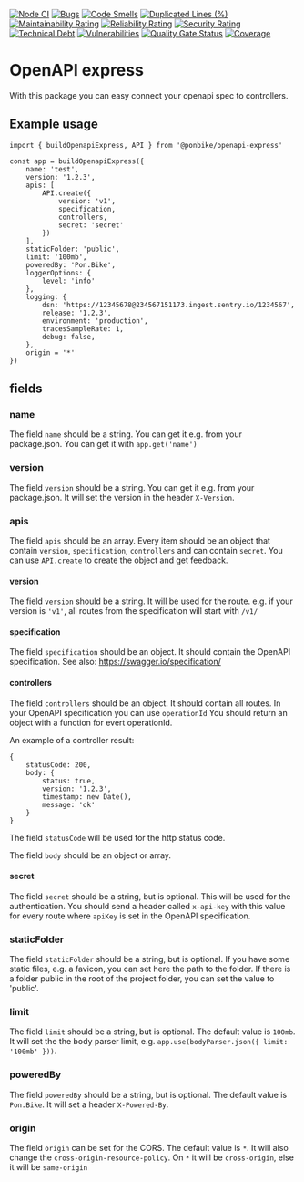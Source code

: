 [![Node CI][npm-image]][npm-url] [![Bugs][bugs-image]][bugs-url] [![Code Smells][code-smells-image]][code-smells-url] [![Duplicated Lines (%)][duplicate-lines-image]][duplicate-lines-url] [![Maintainability Rating][maintainability-rate-image]][maintainability-rate-url] [![Reliability Rating][reliability-rate-image]][reliability-rate-url] [![Security Rating][security-rate-image]][security-rate-url] [![Technical Debt][technical-debt-image]][technical-debt-url] [![Vulnerabilities][vulnerabilitiest-image]][vulnerabilitiest-url] [![Quality Gate Status][quality-gate-image]][quality-gate-url] [![Coverage][coverage-image]][coverage-url]

# OpenAPI express

With this package you can easy connect your openapi spec to controllers.

## Example usage

```
import { buildOpenapiExpress, API } from '@ponbike/openapi-express'

const app = buildOpenapiExpress({
    name: 'test',
    version: '1.2.3',
    apis: [
        API.create({
            version: 'v1',
            specification,
            controllers,
            secret: 'secret'
        })
    ],
    staticFolder: 'public',
    limit: '100mb',
    poweredBy: 'Pon.Bike',
    loggerOptions: {
        level: 'info'
    },
    logging: {
        dsn: 'https://12345678@234567151173.ingest.sentry.io/1234567',
        release: '1.2.3',
        environment: 'production',
        tracesSampleRate: 1,
        debug: false,
    },
    origin = '*'
})
```

## fields

### name

The field `name` should be a string.
You can get it e.g. from your package.json.
You can get it with `app.get('name')`

### version

The field `version` should be a string.
You can get it e.g. from your package.json.
It will set the version in the header `X-Version`.

### apis

The field `apis` should be an array.
Every item should be an object that contain `version`, `specification`, `controllers` and can contain `secret`.
You can use `API.create` to create the object and get feedback.

#### version

The field `version` should be a string.
It will be used for the route.
e.g. if your version is `'v1'`, all routes from the specification will start with `/v1/`

#### specification

The field `specification` should be an object.
It should contain the OpenAPI specification.
See also: https://swagger.io/specification/

#### controllers

The field `controllers` should be an object.
It should contain all routes.
In your OpenAPI specification you can use `operationId`
You should return an object with a function for evert operationId.

An example of a controller result:
```
{
    statusCode: 200,
    body: {
        status: true,
        version: '1.2.3',
        timestamp: new Date(),
        message: 'ok'
    }
}
```

The field `statusCode` will be used for the http status code.

The field `body` should be an object or array.

#### secret

The field `secret` should be a string, but is optional.
This will be used for the authentication.
You should send a header called `x-api-key` with this value 
for every route where `apiKey` is set in the OpenAPI specification.

### staticFolder

The field `staticFolder` should be a string, but is optional.
If you have some static files, e.g. a favicon, you can set here the path to the folder.
If there is a folder public in the root of the project folder, you can set the value to 'public'.

### limit

The field `limit` should be a string, but is optional.
The default value is `100mb`.
It will set the the body parser limit, e.g. `app.use(bodyParser.json({ limit: '100mb' }))`.

### poweredBy

The field `poweredBy` should be a string, but is optional.
The default value is `Pon.Bike`.
It will set a header `X-Powered-By`.

### origin

The field `origin` can be set for the CORS.
The default value is `*`.
It will also change the `cross-origin-resource-policy`.
On `*` it will be `cross-origin`, else it will be `same-origin`

[npm-url]: https://github.com/ponbike/openapi-express/actions/workflows/nodejs.yml
[npm-image]: https://github.com/ponbike/openapi-express/actions/workflows/nodejs.yml/badge.svg

[bugs-url]: https://sonarcloud.io/project/issues?id=ponbike_openapi-express&resolved=false&types=BUG
[bugs-image]: https://sonarcloud.io/api/project_badges/measure?project=ponbike_openapi-express&metric=bugs&token=9436b5f7e3253aa4fa251c41ab5ee65e585df0b8

[code-smells-url]: https://sonarcloud.io/project/issues?id=ponbike_openapi-express&resolved=false&types=CODE_SMELL
[code-smells-image]: https://sonarcloud.io/api/project_badges/measure?project=ponbike_openapi-express&metric=code_smells&token=9436b5f7e3253aa4fa251c41ab5ee65e585df0b8

[duplicate-lines-url]: https://sonarcloud.io/component_measures?id=ponbike_openapi-express&metric=duplicated_lines_density&view=list
[duplicate-lines-image]: https://sonarcloud.io/api/project_badges/measure?project=ponbike_openapi-express&metric=duplicated_lines_density&token=9436b5f7e3253aa4fa251c41ab5ee65e585df0b8

[maintainability-rate-url]: https://sonarcloud.io/project/issues?id=ponbike_openapi-express&resolved=false&types=CODE_SMELL
[maintainability-rate-image]: https://sonarcloud.io/api/project_badges/measure?project=ponbike_openapi-express&metric=sqale_rating&token=9436b5f7e3253aa4fa251c41ab5ee65e585df0b8

[reliability-rate-url]: https://sonarcloud.io/component_measures?id=ponbike_openapi-express&metric=Reliability
[reliability-rate-image]: https://sonarcloud.io/api/project_badges/measure?project=ponbike_openapi-express&metric=reliability_rating&token=9436b5f7e3253aa4fa251c41ab5ee65e585df0b8

[security-rate-url]: https://sonarcloud.io/project/security_hotspots?id=ponbike_openapi-express
[security-rate-image]: https://sonarcloud.io/api/project_badges/measure?project=ponbike_openapi-express&metric=security_rating&token=9436b5f7e3253aa4fa251c41ab5ee65e585df0b8

[technical-debt-url]: https://sonarcloud.io/component_measures?id=ponbike_openapi-express
[technical-debt-image]: https://sonarcloud.io/api/project_badges/measure?project=ponbike_openapi-express&metric=sqale_index&token=9436b5f7e3253aa4fa251c41ab5ee65e585df0b8

[vulnerabilitiest-url]: https://sonarcloud.io/project/issues?id=ponbike_openapi-express&resolved=false&types=VULNERABILITY
[vulnerabilitiest-image]: https://sonarcloud.io/api/project_badges/measure?project=ponbike_openapi-express&metric=vulnerabilities&token=9436b5f7e3253aa4fa251c41ab5ee65e585df0b8

[quality-gate-url]: https://sonarcloud.io/summary/new_code?id=ponbike_openapi-express
[quality-gate-image]: https://sonarcloud.io/api/project_badges/measure?project=ponbike_openapi-express&metric=alert_status&token=9436b5f7e3253aa4fa251c41ab5ee65e585df0b8

[coverage-url]: https://sonarcloud.io/component_measures?id=ponbike_openapi-express&metric=coverage&view=list
[coverage-image]: https://sonarcloud.io/api/project_badges/measure?project=ponbike_openapi-express&metric=coverage&token=9436b5f7e3253aa4fa251c41ab5ee65e585df0b8
